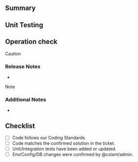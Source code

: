 ## Summary
<!-- Describe why you made changes and the changes, including screenshots if necessary. What did you do with this pull request? -->

## Unit Testing
<!-- List your unit/integration tests here, or if there are no unit tests, please explain why. -->

## Operation check
<!-- URL of checklist, etc. -->

> [!CAUTION]
> ### Release Notes
> <!-- * Information if you need to manually configure something at release time -->
> <!-- * Commands to run after release, etc. -->
> *

> [!NOTE]
> ### Additional Notes
> <!-- * Reference information for reviewers (if there are any implementation concerns or points of note, please state them) -->
> *

## Checklist
* [ ] Code follows our Coding Standards.
* [ ] Code matches the confirmed solution in the ticket.
* [ ] Unit/Integration tests have been added or updated.
* [ ] Env/Config/DB changes were confirmed by @cslant/admin.
